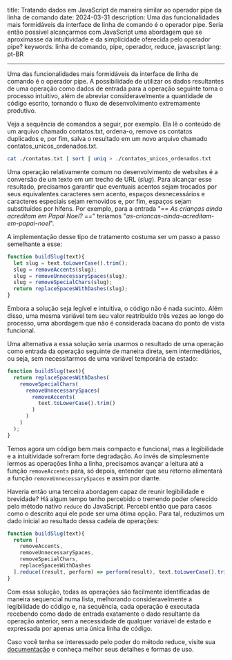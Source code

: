 title: Tratando dados em JavaScript de maneira similar ao operador pipe da linha de comando
date: 2024-03-31
description: Uma das funcionalidades mais formidáveis da interface de linha de comando é o operador pipe. Seria então possível alcançarmos com JavaScript uma abordagem que se aproximasse da intuitividade e da simplicidade oferecida pelo operador pipe? 
keywords: linha de comando, pipe, operador, reduce, javascript
lang: pt-BR

---

Uma das funcionalidades mais formidáveis da interface de linha de comando é o operador pipe. A possibilidade de utilizar os dados resultantes de uma operação como dados de entrada para a operação seguinte torna o processo intuitivo, além de abreviar consideravelmente a quantidade de código escrito, tornando o fluxo de desenvolvimento extremamente produtivo.

Veja a sequência de comandos a seguir, por exemplo. Ela lê o conteúdo de um arquivo chamado contatos.txt, ordena-o, remove os contatos duplicados e, por fim, salva o resultado em um novo arquivo chamado contatos_unicos_ordenados.txt.
``` bash
cat ./contatos.txt | sort | uniq > ./contatos_unicos_ordenados.txt
```

Uma operação relativamente comum no desenvolvimento de websites é a conversão de um texto em um trecho de URL (*slug*). Para alcançar esse resultado, precisamos garantir que eventuais acentos sejam trocados por seus equivalentes caracteres sem acento, espaços desnecessários e caracteres especiais sejam removidos e, por fim, espaços sejam substituídos por hífens. Por exemplo, para a entrada "*== As crianças ainda acreditam  em Papai Noel? ==*" teríamos "*as-criancas-ainda-acreditam-em-papai-noel*".

A implementação desse tipo de tratamento costuma ser um passo a passo semelhante a esse:
``` javascript
function buildSlug(text){
  let slug = text.toLowerCase().trim();
  slug = removeAccents(slug);
  slug = removeUnnecessarySpaces(slug);
  slug = removeSpecialChars(slug);
  return replaceSpacesWithDashes(slug);
}
```

Embora a solução seja legível e intuitiva, o código não é nada sucinto. Além disso, uma mesma variável tem seu valor reatribuído três vezes ao longo do processo, uma abordagem que não é considerada bacana do ponto de vista funcional.

Uma alternativa a essa solução seria usarmos o resultado de uma operação como entrada da operação seguinte de maneira direta, sem intermediários, ou seja, sem necessitarmos de uma variável temporária de estado:
``` javascript
function buildSlug(text){
  return replaceSpacesWithDashes(
    removeSpecialChars(
      removeUnnecessarySpaces(
        removeAccents(
          text.toLowerCase().trim()
        )
      )
    )
  );
}
```
Temos agora um código bem mais compacto e funcional, mas a legibilidade e a intuitividade sofreram forte degradação. Ao invés de simplesmente lermos as operações linha a linha, precisamos avançar a leitura até a função `removeAccents` para, só depois, entender que seu retorno alimentará a função `removeUnnecessarySpaces` e assim por diante.

Haveria então uma terceira abordagem capaz de reunir legibilidade e brevidade? Há algum tempo tenho percebido o tremendo poder oferecido pelo método nativo `reduce` do JavaScript. Percebi então que para casos como o descrito aqui ele pode ser uma ótima opção. Para tal, reduzimos um dado inicial ao resultado dessa cadeia de operações:
``` javascript
function buildSlug(text){
  return [
    removeAccents,
    removeUnnecessarySpaces,
    removeSpecialChars,
    replaceSpacesWithDashes
  ].reduce((result, perform) => perform(result), text.toLowerCase().trim());
}
```
Com essa solução, todas as operações são facilmente identificadas de maneira sequencial numa lista, melhorando consideravelmente a legibilidade do código e, na sequência, cada operação é executada recebendo como dado de entrada exatamente o dado resultante da operação anterior, sem a necessidade de qualquer variável de estado e expressada por apenas uma única linha de código.

Caso você tenha se interessado pelo poder do método reduce, visite sua [documentação](https://developer.mozilla.org/en-US/docs/Web/JavaScript/Reference/Global_Objects/Array/reduce) e conheça melhor seus detalhes e formas de uso.
